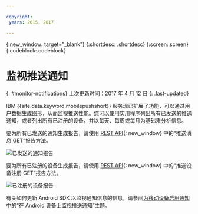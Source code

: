```yaml
---

copyright:
 years: 2015, 2017

---
```


{:new_window: target="_blank"}
{:shortdesc: .shortdesc}
{:screen:.screen}
{:codeblock:.codeblock}

# 监视推送通知 
{: #monitor-notifications}
上次更新时间：2017 年 4 月 12 日
{: .last-updated}


IBM {{site.data.keyword.mobilepushshort}} 服务现已扩展了功能，可以通过用户数据生成图形，从而监视推送性能。您可以使用实用程序列出所有已发送的推送通知，或者列出所有已注册的设备，并以每天、每周或每月为基础来分析信息。

要为所有已发送的通知生成报告，请使用 [REST API](https://mobile.{DomainName}/imfpush/){: new_window} 中的“推送消息 GET”报告方法。 

![已发送的通知报告](images/monitoring_messages.jpg)


要为所有已注册的设备生成报告，请使用 [REST API](https://mobile.{DomainName}/imfpush/){: new_window} 中的“推送设备注册 GET”报告方法。

![已注册的设备报告](images/monitoring_devices.jpg)

有关如何更新 Android SDK 以监视通知信息的信息，请参阅[为移动设备启用通知](c_enable_push.html)中的“在 Android 设备上监视推送通知”主题。


 
